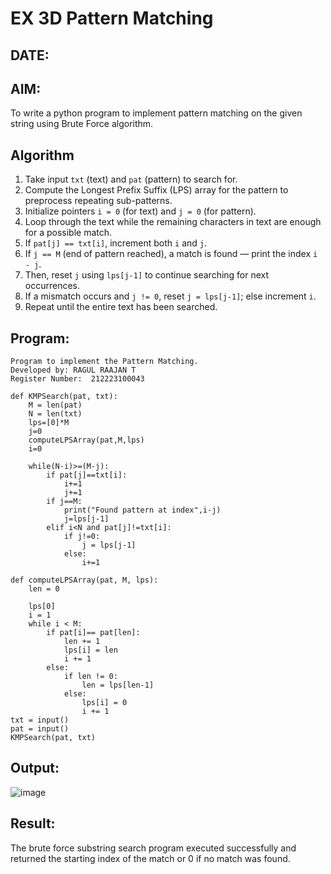 # EX 3D Pattern Matching
## DATE:
## AIM:
To write a python program to implement pattern matching on the given string using Brute Force algorithm.



## Algorithm

1. Take input `txt` (text) and `pat` (pattern) to search for.  
2. Compute the Longest Prefix Suffix (LPS) array for the pattern to preprocess repeating sub-patterns.  
3. Initialize pointers `i = 0` (for text) and `j = 0` (for pattern).  
4. Loop through the text while the remaining characters in text are enough for a possible match.  
5. If `pat[j] == txt[i]`, increment both `i` and `j`.  
6. If `j == M` (end of pattern reached), a match is found — print the index `i - j`.  
7. Then, reset `j` using `lps[j-1]` to continue searching for next occurrences.  
8. If a mismatch occurs and `j != 0`, reset `j = lps[j-1]`; else increment `i`.  
9. Repeat until the entire text has been searched.

## Program:
```
Program to implement the Pattern Matching.
Developed by: RAGUL RAAJAN T
Register Number:  212223100043
```
```PY
def KMPSearch(pat, txt):
    M = len(pat)
    N = len(txt)
    lps=[0]*M
    j=0
    computeLPSArray(pat,M,lps)
    i=0
    
    while(N-i)>=(M-j):
        if pat[j]==txt[i]:
            i+=1
            j+=1
        if j==M:
            print("Found pattern at index",i-j)
            j=lps[j-1]
        elif i<N and pat[j]!=txt[i]:
            if j!=0:
                j = lps[j-1]
            else:
                i+=1
    
def computeLPSArray(pat, M, lps):
    len = 0 
 
    lps[0] 
    i = 1
    while i < M:
        if pat[i]== pat[len]:
            len += 1
            lps[i] = len
            i += 1
        else:
            if len != 0:
                len = lps[len-1]
            else:
                lps[i] = 0
                i += 1
txt = input()                      
pat = input()
KMPSearch(pat, txt)
```
## Output:

![image](https://github.com/user-attachments/assets/8a158d6f-b56b-482d-80f9-dca994e37f3e)

## Result:
The brute force substring search program executed successfully and returned the starting index of the match or 0 if no match was found.
